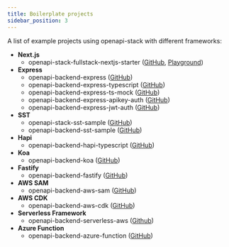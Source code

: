 ```yaml
---
title: Boilerplate projects
sidebar_position: 3
---
```


A list of example projects using openapi-stack with different frameworks:

- **Next.js**
  - openapi-stack-fullstack-nextjs-starter ([GitHub](https://github.com/anttiviljami/openapi-stack-nextjs-starter), [Playground](https://stackblitz.com/fork/openapi-stack-nextjs-starter?file=public%2Fopenapi.yml&file=app%2Fpage.tsx&file=pages%2Fapi%2F%5Bopenapi%5D.ts))
- **Express**
  - openapi-backend-express ([GitHub](https://github.com/anttiviljami/openapi-backend/tree/master/examples/express))
  - openapi-backend-express-typescript ([GitHub](https://github.com/anttiviljami/openapi-backend/tree/master/examples/express-typescript))
  - openapi-backend-express-ts-mock ([GitHub](https://github.com/anttiviljami/openapi-backend/tree/master/examples/express-ts-mock))
  - openapi-backend-express-apikey-auth ([GitHub](https://github.com/anttiviljami/openapi-backend/tree/master/examples/express-apikey-auth))
  - openapi-backend-express-jwt-auth ([GitHub](https://github.com/anttiviljami/openapi-backend/tree/master/examples/express-jwt-auth))
- **SST** 
  - openapi-stack-sst-sample ([GitHub](https://github.com/anttiviljami/openapistack-sst-sample))
  - openapi-backend-sst-sample ([GitHub](https://github.com/anttiviljami/openapi-backend/tree/master/examples/aws-sst))
- **Hapi**
  - openapi-backend-hapi-typescript ([GitHub](https://github.com/anttiviljami/openapi-backend/tree/master/examples/hapi-typescript))
- **Koa**
  - openapi-backend-koa ([GitHub](https://github.com/anttiviljami/openapi-backend/tree/master/examples/koa))
- **Fastify**
  - openapi-backend-fastify ([GitHub](https://github.com/anttiviljami/openapi-backend/tree/master/examples/fastify))
- **AWS SAM**
  - openapi-backend-aws-sam ([GitHub](https://github.com/anttiviljami/openapi-backend/tree/master/examples/aws-sam))
- **AWS CDK**
  - openapi-backend-aws-cdk ([GitHub](https://github.com/anttiviljami/openapi-backend/tree/master/examples/aws-cdk))
- **Serverless Framework**
  - openapi-backend-serverless-aws ([Github](https://github.com/anttiviljami/openapi-backend/tree/master/examples/serverless-framework))
- **Azure Function**
  - openapi-backend-azure-function ([GitHub](https://github.com/anttiviljami/openapi-backend/tree/master/examples/azure-function))
